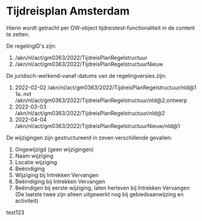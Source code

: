 # Tijdreisplan Amsterdam
Hierin wordt getracht per OW-object tijdreistest-functionaliteit in de content te zetten.

De regelingID's zijn:
1. /akn/nl/act/gm0363/2022/TijdreisPlanRegelstructuur
2. /akn/nl/act/gm0363/2022/TijdreisPlanRegelstructuurNieuw

De juridisch-werkend-vanaf-datums van de regelingversies zijn: 
1. 2022-02-02 /akn/nl/act/gm0363/2022/TijdreisPlanRegelstructuur/nld@1
1a. nvt       /akn/nl/act/gm0363/2022/TijdreisPlanRegelstructuur/nld@2;ontwerp
2. 2022-03-03 /akn/nl/act/gm0363/2022/TijdreisPlanRegelstructuur/nld@2
3. 2022-04-04 /akn/nl/act/gm0363/2022/TijdreisPlanRegelstructuurNieuw/nld@1 

De wijzigingen zijn gestructureerd in zeven verschillende gevallen:
1. Ongewijzigd (geen wijzigingen)
2. Naam wijziging
3. Locatie wijziging
4. Beëindiging
5. Wijziging bij Intrekken Vervangen
6. Beëindiging bij Intrekken Vervangen
7. Beëindigen bij eerste wijziging, laten herleven bij Intrekken Vervangen
(De laatste twee zijn alleen uitgewerkt nog bij gebiedsaanwijzing en activiteit)

test123